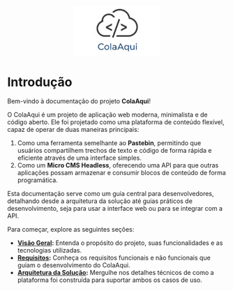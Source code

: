 <div align="center">

<img width="200" title="titulo da imagem" src="./ColaAqui.png"/>

</div>

# Introdução
Bem-vindo à documentação do projeto **ColaAqui**!

O ColaAqui é um projeto de aplicação web moderna, minimalista e de código aberto. Ele foi projetado como uma plataforma de conteúdo flexível, capaz de operar de duas maneiras principais:

1.  Como uma ferramenta semelhante ao **Pastebin**, permitindo que usuários compartilhem trechos de texto e código de forma rápida e eficiente através de uma interface simples.
2.  Como um **Micro CMS Headless**, oferecendo uma API para que outras aplicações possam armazenar e consumir blocos de conteúdo de forma programática.

Esta documentação serve como um guia central para desenvolvedores, detalhando desde a arquitetura da solução até guias práticos de desenvolvimento, seja para usar a interface web ou para se integrar com a API.

Para começar, explore as seguintes seções:

- **[Visão Geral](./overview.html):** Entenda o propósito do projeto, suas funcionalidades e as tecnologias utilizadas.
- **[Requisitos](./requirements.html):** Conheça os requisitos funcionais e não funcionais que guiam o desenvolvimento do ColaAqui.
- **[Arquitetura da Solução](./architecture.html):** Mergulhe nos detalhes técnicos de como a plataforma foi construída para suportar ambos os casos de uso.

